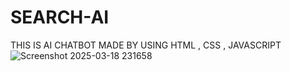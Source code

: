 # SEARCH-AI
THIS IS AI CHATBOT  MADE BY USING HTML , CSS , JAVASCRIPT
![Screenshot 2025-03-18 231658](https://github.com/user-attachments/assets/c8fc3c3c-6770-4381-9c91-baa3af762615)
